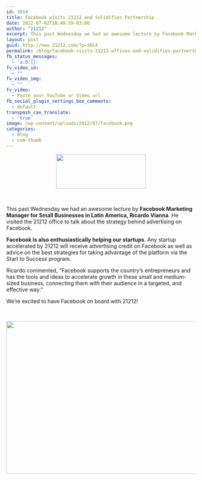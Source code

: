 ```yaml
---
id: 3014
title: Facebook visits 21212 and Solidifies Partnership
date: 2012-07-02T18:49:59-03:00
author: "21212"
excerpt: This past Wednesday we had an awesome lecture by Facebook Marketing Manager for Small Businesses in Latin America, Ricardo Vianna. He visited the 21212 office to talk about the strategy behind advertising on Facebook.
layout: post
guid: http://new.21212.com/?p=3014
permalink: /blog/facebook-visits-21212-offices-and-solidifies-partnership/
fb_status_messages:
  - 'a:0:{}'
fv_video_id:
  - ""
fv_video_img:
  - ""
fv_video:
  - Paste your YouTube or Vimeo url
fb_social_plugin_settings_box_comments:
  - default
transposh_can_translate:
  - 'true'
image: /wp-content/uploads/2012/07/facebook.png
categories:
  - Blog
  - com-thumb
---
```

<p style="text-align: center;">
  <img class="wp-image-2077 aligncenter" title="Design--Resource_Center--Facebook_Logo--facebook_logo" src="http://local.21212.com/wp-content/uploads/2012/06/Design-Resource_Center-Facebook_Logo-facebook_logo1.png" alt="" width="238" height="92" />
</p>

&nbsp;

This past Wednesday we had an awesome lecture by **Facebook Marketing Manager for Small Businesses in Latin America, Ricardo Vianna**. He visited the 21212 office to talk about the strategy behind advertising on Facebook.

**Facebook is also enthusiastically helping our startups**. Any startup accelerated by 21212 will receive advertising credit on Facebook as well as advice on the best strategies for taking advantage of the platform via the Start to Success program.

Ricardo commented, “Facebook supports the country’s entrepreneurs and has the tools and ideas to accelerate growth in these small and medium-sized business, connecting them with their audience in a targeted, and effective way.”

We’re excited to have Facebook on board with 21212!

&nbsp;

<p style="text-align: center;">
  <img class="alignnone size-full wp-image-2071 aligncenter" title="2012_06_29_FB" src="http://local.21212.com/wp-content/uploads/2012/06/2012_06_29_FB1.jpg" alt="" width="540" height="406" />
</p>

&nbsp;